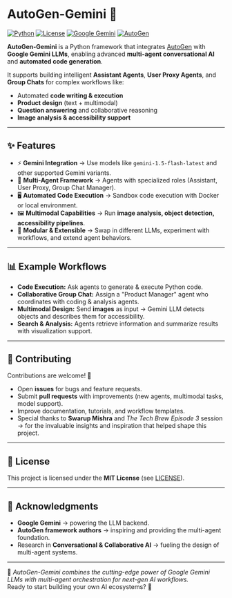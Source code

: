 # AutoGen-Gemini 🚀

[![Python](https://img.shields.io/badge/python-3.9%2B-blue.svg)](https://www.python.org/)
[![License](https://img.shields.io/badge/License-MIT-green.svg)](LICENSE)
[![Google Gemini](https://img.shields.io/badge/Powered%20by-Google%20Gemini-%234285F4?logo=google)](https://deepmind.google/technologies/gemini/)
[![AutoGen](https://img.shields.io/badge/Framework-AutoGen-orange)](https://microsoft.github.io/autogen/)

**AutoGen-Gemini** is a Python framework that integrates [AutoGen](https://microsoft.github.io/autogen/) with **Google Gemini LLMs**, enabling advanced **multi-agent conversational AI** and **automated code generation**.  

It supports building intelligent **Assistant Agents**, **User Proxy Agents**, and **Group Chats** for complex workflows like:
- Automated **code writing & execution**
- **Product design** (text + multimodal)
- **Question answering** and collaborative reasoning
- **Image analysis & accessibility support**

---

## ✨ Features

- ⚡ **Gemini Integration** → Use models like `gemini-1.5-flash-latest` and other supported Gemini variants.  
- 🤖 **Multi-Agent Framework** → Agents with specialized roles (Assistant, User Proxy, Group Chat Manager).  
- 🖥️ **Automated Code Execution** → Sandbox code execution with Docker or local environment.  
- 🖼️ **Multimodal Capabilities** → Run **image analysis, object detection, accessibility pipelines**.  
- 🔌 **Modular & Extensible** → Swap in different LLMs, experiment with workflows, and extend agent behaviors. 


---

## 📊 Example Workflows

- **Code Execution:** Ask agents to generate & execute Python code.
- **Collaborative Group Chat:** Assign a "Product Manager" agent who coordinates with coding & analysis agents.
- **Multimodal Design:** Send **images** as input → Gemini LLM detects objects and describes them for accessibility.
- **Search & Analysis:** Agents retrieve information and summarize results with visualization support.

---

## 🤝 Contributing

Contributions are welcome! 🎉  
- Open **issues** for bugs and feature requests.  
- Submit **pull requests** with improvements (new agents, multimodal tasks, model support).  
- Improve documentation, tutorials, and workflow templates.  
- Special thanks to **Swarup Mishra** and *The Tech Brew Episode 3* session → for the invaluable insights and inspiration that helped shape this project. 
---

## 📜 License

This project is licensed under the **MIT License** (see [LICENSE](LICENSE)).

---

## 🙌 Acknowledgments

- **Google Gemini** → powering the LLM backend.  
- **AutoGen framework authors** → inspiring and providing the multi-agent foundation.  
- Research in **Conversational & Collaborative AI** → fueling the design of multi-agent systems.  

---

🔮 *AutoGen-Gemini combines the cutting-edge power of Google Gemini LLMs with multi-agent orchestration for next-gen AI workflows.*  
Ready to start building your own AI ecosystems? 🚀


